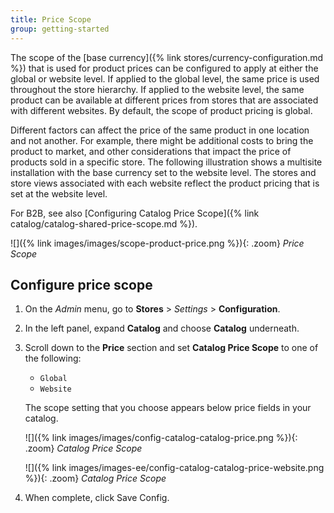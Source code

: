 ```yaml
---
title: Price Scope
group: getting-started
---
```


The scope of the [base currency]({% link stores/currency-configuration.md %}) that is used for product prices can be configured to apply at either the global or website level. If applied to  the global level, the same price is used throughout the store hierarchy. If applied to the website level, the same product can be available at different prices from stores that are associated with different websites. By default, the scope of product pricing is global.

Different factors can affect the price of the same product in one location and not another. For example, there might be additional costs to bring the product to market, and other considerations that impact the price of products sold in a specific store. The following illustration shows a multisite installation with the base currency set to the website level. The stores and store views associated with each website reflect the product pricing that is set at the website level.

<!--{% if "Default.B2B Only" contains site.edition %}-->
For B2B, see also [Configuring Catalog Price Scope]({% link catalog/catalog-shared-price-scope.md %}).
<!--{% endif %}-->

![]({% link images/images/scope-product-price.png %}){: .zoom}
_Price Scope_

## Configure price scope

1. On the _Admin_ menu, go to **Stores** > _Settings_ > **Configuration**.

1. In the left panel, expand **Catalog** and choose **Catalog** underneath.

1. Scroll down to the **Price** section and set **Catalog Price Scope** to one of the following:

    * `Global`
    * `Website`

    The scope setting that you choose appears below price fields in your catalog.

    <!--{% if "Default.CE Only" contains site.edition %}-->
    ![]({% link images/images/config-catalog-catalog-price.png %}){: .zoom}
    _Catalog Price Scope_
    <!--{% endif %}-->
    <!--{% if "Default.EE-B2B" contains site.edition %}-->
    ![]({% link images/images-ee/config-catalog-catalog-price-website.png %}){: .zoom}
    _Catalog Price Scope_
    <!--{% endif %}-->

1. When complete, click <span class="btn">Save Config</span>.
